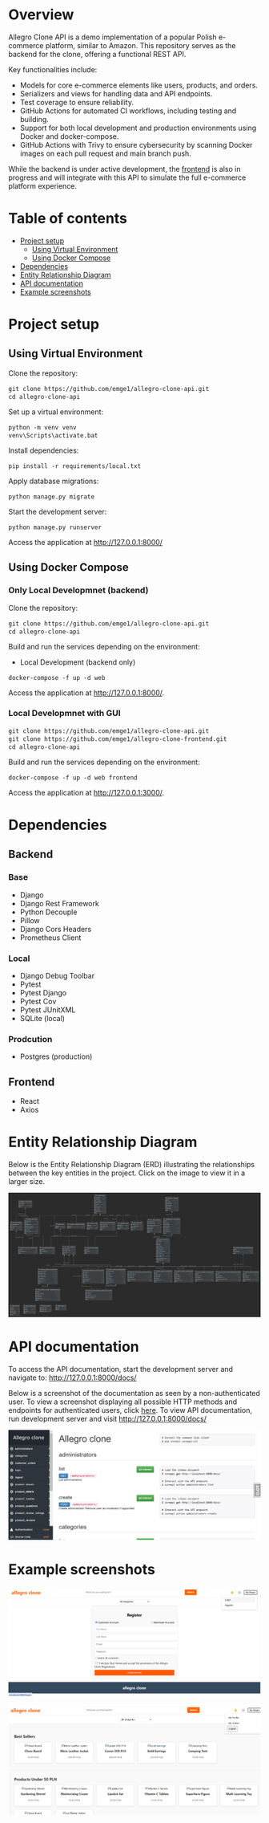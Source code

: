 # Overview

Allegro Clone API is a demo implementation of a popular Polish e-commerce platform, similar to Amazon. This repository serves as the backend for the clone, offering a functional REST API.

Key functionalities include:

* Models for core e-commerce elements like users, products, and orders.
* Serializers and views for handling data and API endpoints.
* Test coverage to ensure reliability.
* GitHub Actions for automated CI workflows, including testing and building.
* Support for both local development and production environments using Docker and docker-compose.
* GitHub Actions with Trivy to ensure cybersecurity by scanning Docker images on each pull request and main branch push.


While the backend is under active development, the [frontend](https://github.com/emge1/allegro-clone-frontend) is also in progress and will integrate with this API to simulate the full e-commerce platform experience.


# Table of contents

* [Project setup](#project-setup)
  * [Using Virtual Environment](#using-virtual-environment)
  * [Using Docker Compose](#using-docker-compose)
* [Dependencies](#dependencies)
* [Entity Relationship Diagram](#entity-relationship-diagram)
* [API documentation](#api-documentation)
* [Example screenshots](#example-screenshots)

# Project setup

## Using Virtual Environment

Clone the repository:

```
git clone https://github.com/emge1/allegro-clone-api.git
cd allegro-clone-api
```

Set up a virtual environment:

```
python -m venv venv
venv\Scripts\activate.bat
```

Install dependencies:

```
pip install -r requirements/local.txt 
```

Apply database migrations:

```
python manage.py migrate
```

Start the development server:
```
python manage.py runserver
```

Access the application at http://127.0.0.1:8000/

## Using Docker Compose

### Only Local Developmnet (backend)
Clone the repository:

```
git clone https://github.com/emge1/allegro-clone-api.git
cd allegro-clone-api
```

Build and run the services depending on the environment:

* Local Development (backend only)
```
docker-compose -f up -d web
```

Access the application at http://127.0.0.1:8000/.

### Local Developmnet with GUI

```
git clone https://github.com/emge1/allegro-clone-api.git
git clone https://github.com/emge1/allegro-clone-frontend.git
cd allegro-clone-api
```

Build and run the services depending on the environment:

```
docker-compose -f up -d web frontend
```

Access the application at http://127.0.0.1:3000/.

# Dependencies
## Backend
### Base
* Django
* Django Rest Framework
* Python Decouple
* Pillow
* Django Cors Headers
* Prometheus Client

### Local
* Django Debug Toolbar
* Pytest
* Pytest Django
* Pytest Cov
* Pytest JUnitXML
* SQLite (local)

### Prodcution
* Postgres (production)

## Frontend
* React
* Axios

# Entity Relationship Diagram 
Below is the Entity Relationship Diagram (ERD) illustrating the relationships between the key entities in the project. Click on the image to view it in a larger size.

![Entity Relationship Diagram](media/readme/entity_diagram.png)

# API documentation

To access the API documentation, start the development server and navigate to:
http://127.0.0.1:8000/docs/

Below is a screenshot of the documentation as seen by a non-authenticated user.
To view a screenshot displaying all possible HTTP methods and endpoints for authenticated users, click [here](media/localhost_8000_docs_.png).
To view API documentation, run development server and visit http://127.0.0.1:8000/docs/

![Swagger docs, non-authenticated](media/readme/docs.png)

# Example screenshots

![Example 1](media/readme/example1.png)

![Example 2](media/readme/example2.png)
